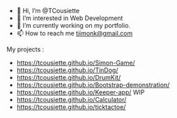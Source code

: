 - 👋 Hi, I’m @TCousiette
- 👀 I’m interested in Web Development
- 🌱 I’m currently working on my portfolio.
- 📫 How to reach me tiimonk@gmail.com

My projects :
- https://tcousiette.github.io/Simon-Game/
- https://tcousiette.github.io/TinDog/
- https://tcousiette.github.io/DrumKit/
- https://tcousiette.github.io/Bootstrap-demonstration/
- https://tcousiette.github.io/Keeper-app/ WIP
- https://tcousiette.github.io/Calculator/
- https://tcousiette.github.io/ticktactoe/
<!---
TCousiette/TCousiette is a ✨ special ✨ repository because its `README.md` (this file) appears on your GitHub profile.
You can click the Preview link to take a look at your changes.
--->
